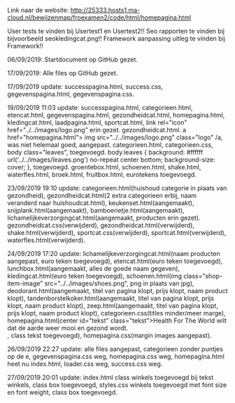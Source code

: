 Link naar de website: http://25333.hosts1.ma-cloud.nl/bewijzenmap/froexamen2/code/html/homepagina.html

User tests te vinden bij Usertest1 en Usertest2!!
Seo rapporten te vinden bij bijvoorbeeld seokledingcat.png!!
Framework aanpassing uitleg te vinden bij Framework!!

06/09/2019: Startdocument op GitHub gezet.

17/09/2019: Alle files op GitHub gezet.

17/09/2019 update: successpagina.html,
                   success.css,
                   gegevenspagina.html,
                   gegevenspagina.css.
                   
19/09/2019 11:03 update: successpagina.html,
                         categorieen.html,
                         etencat.html,
                         gegevenspagina.html,
                         gezondheidcat.html,
                         homepagina.html,
                         kledingcat.html,
                         laadpagina.html,
                         sportcat.html,
link rel="icon" href="../../images/logo.png" erin gezet.
                         gezondheidcat.html.
a href="homepagina.html">
img src="../../images/logo.png" class="logo"
/a, was niet helemaal goed, aangepast.
                         categorieen.html,
                         categorieen.css,
body class="leaves", toegevoegd.
body.leaves {
  background: #ffffff url('../../images/leaves.png') no-repeat center bottom;
  background-size: cover;
}, toegevoegd.
                         groentebox.html,
                         schoenen.html,
                         shake.html,
                         waterfles.html,
                         broek.html,
                         fruitbox.html,
eurotekens toegevoegd.

23/09/2019 19:10 update: categorieen.html(huishoud categorie in plaats van gezondheid),
                         gezondheidcat.html(2 extra categorieen erbij, naam veranderd naar huishoudcat.html),
                         keukenset.html(aangemaakt),
                         snijplank.html(aangemaakt),
                         bamboerietje.html(aangemaakt),
                         lichamelijkeverzorgingcat.html(aangemaakt, producten erin gezet).
                         gezondheidcat.css(verwijderd),
                         gezondheidcat.html(verwijderd),
                         shake.html(verwijderd),
                         sportcat.css(verwijderd),
                         sportcat.html(verwijderd),
                         waterfles.html(verwijderd).

24/09/2019 17:20 update: lichamelijkeverzorgingcat.html(naam producten aangepast, euro teken toegevoegd),
                         etencat.html(euro teken toegevoegd),
                         lunchbox.html(aangemaakt, alles de goede naam gegeven),
                         kledingcat.html(euro teken toegevoegd),
                         schoenen.html(img class="shop-item-image" src="../../images/shoes.png", png in plaats van jpg),
                         deodorant.html(aangemaakt, titel van pagina klopt, prijs klopt, naam product klopt),
                         tandenborstelkoker.html(aangemaakt, titel van pagina klopt, prijs klopt, naam product klopt),
                         zeep.html(aangemaakt, titel van pagina klopt, prijs klopt, naam product klopt),
                         categorieen.css(titles minder/meer marge),
                         homepagina.html(center id="tekst" class="tekst">Health For The World wilt dat de aarde weer mooi en gezond wordt.<br>, class tekst toegevoegd),
                         homepagina.css(margin images aangepast).
                         
26/09/2019 22:27 update: alle files aangepast,
                         categorieen zonder puntjes op de e,
                         gegevenspagina.css weg,
                         homepagina.css weg,
                         homepagina.html heet nu index.html,
                         loader.css weg,
                         success.css weg.
                         
27/09/2019 20:01 update: index.html class winkels toegevoegd bij tekst winkels, class box toegevoegd,
                         styles.css winkels toegevoegd met font size en font weight, class box toegevoegd.















